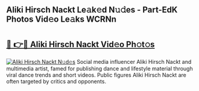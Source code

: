 ## Aliki Hirsch Nackt Le𝚊k𝚎d N𝚞𝚍es - Part-EdK Photos Vid𝚎o Le𝚊ks WCRNn

# <h2><a href="http://fb6fgg.evod.top/?m=Aliki+Hirsch+Nackt">🔗 👉🔴 Aliki Hirsch Nackt Vid𝚎o Ph𝚘t𝚘s</a></h2>

[![Aliki Hirsch Nackt N𝚞d𝚎s](https://i.imgur.com/8V9OHl7.gif)](http://fb6fgg.evod.top/?m=Aliki+Hirsch+Nackt)
Social media influencer Aliki Hirsch Nackt and multimedia artist, famed for publishing dance and lifestyle material through viral dance trends and short videos. Public figures Aliki Hirsch Nackt are often targeted by critics and opponents. 
